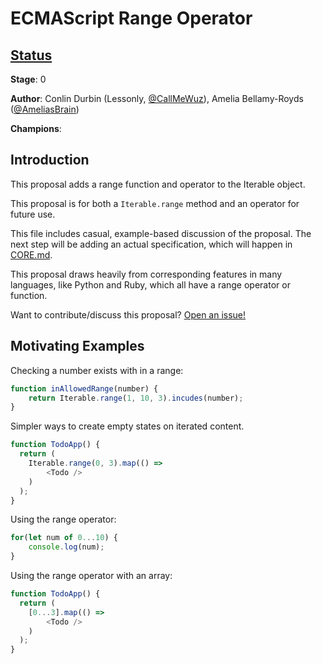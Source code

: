 # ECMAScript Range Operator

## [Status](https://tc39.github.io/process-document/)

**Stage**: 0

**Author**: Conlin Durbin (Lessonly, [@CallMeWuz](https://twitter.com/CallMeWuz)), Amelia Bellamy-Royds ([@AmeliasBrain](https://twitter.com/AmeliasBrain))

**Champions**:

## Introduction

This proposal adds a range function and operator to the Iterable object.

This proposal is for both a `Iterable.range` method and an operator for future use.

This file includes casual, example-based discussion of the proposal. The next step will be adding an actual specification, which will happen in [CORE.md](/CORE.md).

This proposal draws heavily from corresponding features in many languages, like Python and Ruby, which all have a range operator or function.

Want to contribute/discuss this proposal? [Open an issue!](https://github.com/wuz/proposal-range-operator/issues)

## Motivating Examples

Checking a number exists with in a range:

```javascript
function inAllowedRange(number) {
    return Iterable.range(1, 10, 3).incudes(number);
}
```

Simpler ways to create empty states on iterated content.

```js
function TodoApp() {
  return (
    Iterable.range(0, 3).map(() => 
        <Todo />   
    )
  );
}
```

Using the range operator:

```javascript
for(let num of 0...10) {
    console.log(num);
}
```

Using the range operator with an array:

```js
function TodoApp() {
  return (
    [0...3].map(() => 
        <Todo />   
    )
  );
}
```

